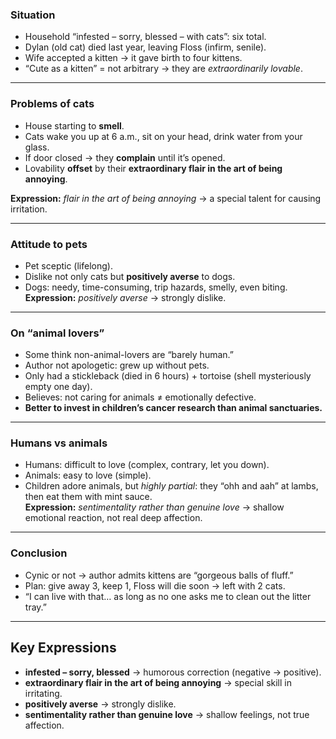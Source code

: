 ### Situation

- Household “infested – sorry, blessed – with cats”: six total.
- Dylan (old cat) died last year, leaving Floss (infirm, senile).
- Wife accepted a kitten → it gave birth to four kittens.
- “Cute as a kitten” = not arbitrary → they are _extraordinarily lovable_.

---

### Problems of cats

- House starting to **smell**.
- Cats wake you up at 6 a.m., sit on your head, drink water from your glass.
- If door closed → they **complain** until it’s opened.
- Lovability **offset** by their **extraordinary flair in the art of being annoying**.

**Expression:** _flair in the art of being annoying_ → a special talent for causing irritation.

---

### Attitude to pets

- Pet sceptic (lifelong).
- Dislike not only cats but **positively averse** to dogs.
- Dogs: needy, time-consuming, trip hazards, smelly, even biting.  
    **Expression:** _positively averse_ → strongly dislike.

---

### On “animal lovers”

- Some think non-animal-lovers are “barely human.”
- Author not apologetic: grew up without pets.
- Only had a stickleback (died in 6 hours) + tortoise (shell mysteriously empty one day).
- Believes: not caring for animals ≠ emotionally defective.
- **Better to invest in children’s cancer research than animal sanctuaries.**

---

### Humans vs animals

- Humans: difficult to love (complex, contrary, let you down).
- Animals: easy to love (simple).
- Children adore animals, but _highly partial_: they “ohh and aah” at lambs, then eat them with mint sauce.  
    **Expression:** _sentimentality rather than genuine love_ → shallow emotional reaction, not real deep affection.

---

### Conclusion

- Cynic or not → author admits kittens are “gorgeous balls of fluff.”
- Plan: give away 3, keep 1, Floss will die soon → left with 2 cats.
- “I can live with that… as long as no one asks me to clean out the litter tray.”

---

## Key Expressions

- **infested – sorry, blessed** → humorous correction (negative → positive).
- **extraordinary flair in the art of being annoying** → special skill in irritating.
- **positively averse** → strongly dislike.
- **sentimentality rather than genuine love** → shallow feelings, not true affection.